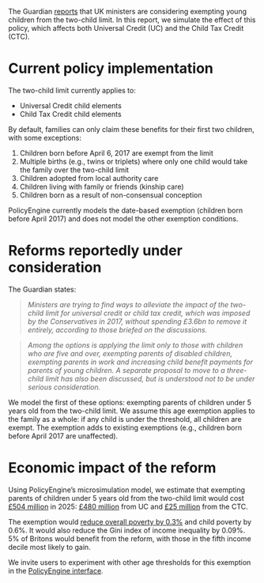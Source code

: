 The Guardian [reports](https://www.theguardian.com/society/2025/feb/26/parents-under-fives-could-be-exempted-two-child-benefit-cap-uk) that UK ministers are considering exempting young children from the two-child limit. In this report, we simulate the effect of this policy, which affects both Universal Credit (UC) and the Child Tax Credit (CTC).

# Current policy implementation

The two-child limit currently applies to:

- Universal Credit child elements
- Child Tax Credit child elements

By default, families can only claim these benefits for their first two children, with some exceptions:

1. Children born before April 6, 2017 are exempt from the limit
2. Multiple births (e.g., twins or triplets) where only one child would take the family over the two-child limit
3. Children adopted from local authority care
4. Children living with family or friends (kinship care)
5. Children born as a result of non-consensual conception

PolicyEngine currently models the date-based exemption (children born before April 2017) and does not model the other exemption conditions.

# Reforms reportedly under consideration

The Guardian states:

> _Ministers are trying to find ways to alleviate the impact of the two-child limit for universal credit or child tax credit, which was imposed by the Conservatives in 2017, without spending £3.6bn to remove it entirely, according to those briefed on the discussions._

> _Among the options is applying the limit only to those with children who are five and over, exempting parents of disabled children, exempting parents in work and increasing child benefit payments for parents of young children. A separate proposal to move to a three-child limit has also been discussed, but is understood not to be under serious consideration._

We model the first of these options: exempting parents of children under 5 years old from the two-child limit. We assume this age exemption applies to the family as a whole: if any child is under the threshold, all children are exempt. The exemption adds to existing exemptions (e.g., children born before April 2017 are unaffected).

# Economic impact of the reform

Using PolicyEngine’s microsimulation model, we estimate that exempting parents of children under 5 years old from the two-child limit would cost [£504 million](https://policyengine.org/uk/policy?focus=policyOutput.policyBreakdown&reform=77114&region=uk&timePeriod=2025&baseline=1) in 2025: [£480 million](https://policyengine.org/uk/policy?focus=policyOutput.policyBreakdown&reform=77113&region=uk&timePeriod=2025&baseline=1) from UC and [£25 million](https://policyengine.org/uk/policy?reform=77112&focus=policyOutput.policyBreakdown&region=uk&timePeriod=2025&baseline=1) from the CTC.

The exemption would [reduce overall poverty by 0.3%](https://policyengine.org/uk/policy?focus=policyOutput.povertyImpact.regular.byAge&reform=77113&region=uk&timePeriod=2025&baseline=1) and child poverty by 0.6%. It would also reduce the Gini index of income inequality by 0.09%. 5% of Britons would benefit from the reform, with those in the fifth income decile most likely to gain.

We invite users to experiment with other age thresholds for this exemption in the [PolicyEngine interface](https://policyengine.org/uk/policy?focus=gov.contrib.two_child_limit.age_exemption.universal_credit&reform=77113&region=uk&timePeriod=2025&baseline=1).
